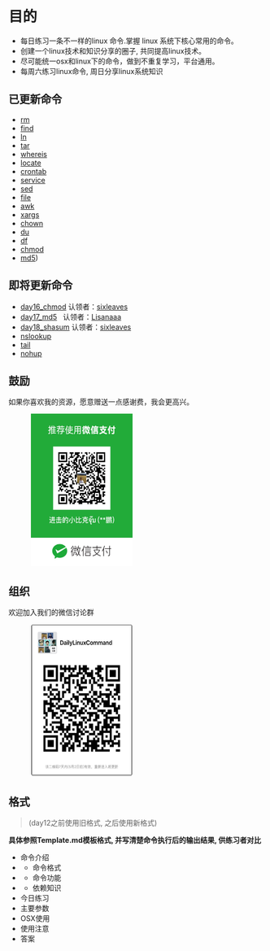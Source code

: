# 目的

- 每日练习一条不一样的linux 命令.掌握 linux 系统下核心常用的命令。
- 创建一个linux技术和知识分享的圈子, 共同提高linux技术。
- 尽可能统一osx和linux下的命令，做到不重复学习，平台通用。
- 每周六练习linux命令, 周日分享linux系统知识




## 已更新命令

- [rm](https://github.com/sixleaves/DailyLinuxCommand/blob/master/day1_rm/prac.md)
- [find](https://github.com/sixleaves/DailyLinuxCommand/blob/master/day2_find/prac.md)
- [ln](https://github.com/sixleaves/DailyLinuxCommand/blob/master/day3_ln/prac.md)
- [tar](https://github.com/sixleaves/DailyLinuxCommand/blob/master/day4_tar/prac.md)
- [whereis](https://github.com/sixleaves/DailyLinuxCommand/blob/master/day5_whereis/prac.md)
- [locate](https://github.com/sixleaves/DailyLinuxCommand/blob/master/day6_locate/prac.md)
- [crontab](https://github.com/sixleaves/DailyLinuxCommand/blob/master/day7_crontab/prac.md)
- [service](https://github.com/sixleaves/DailyLinuxCommand/blob/master/day8_service/prac.md)
- [sed](https://github.com/sixleaves/DailyLinuxCommand/blob/master/day9_sed/prac.md)
- [file](https://github.com/sixleaves/DailyLinuxCommand/blob/master/day10_file/prac.md)
- [awk](https://github.com/sixleaves/DailyLinuxCommand/blob/master/day11_awk/prac.md)
- [xargs](https://github.com/sixleaves/DailyLinuxCommand/blob/master/day12_xargs/prac.md)
- [chown](https://github.com/sixleaves/DailyLinuxCommand/blob/master/day13_chown/prac.md)
- [du](https://github.com/sixleaves/DailyLinuxCommand/blob/master/day14_du/prac.md)
- [df](https://github.com/sixleaves/DailyLinuxCommand/blob/master/day15_df/prac.md)
- [chmod](https://github.com/sixleaves/DailyLinuxCommand/blob/master/day16_chmod/prac.md)
- [md5](https://github.com/sixleaves/DailyLinuxCommand/blob/master/day17_md5/prac.md))


## 即将更新命令

- [day16_chmod](https://github.com/sixleaves/DailyLinuxCommand/blob/master/day16_chmod/prac.md)  认领者：[sixleaves](https://github.com/sixleaves)
- [day17_md5](https://github.com/sixleaves/DailyLinuxCommand/blob/master/day17_md5/prac.md)   认领者：[Lisanaaa](https://github.com/Lisanaaa)
- [day18_shasum](https://github.com/sixleaves/DailyLinuxCommand/blob/master/day18_shasum/prac.md) 认领者：[sixleaves](https://github.com/sixleaves)
- [nslookup](https://github.com/sixleaves/DailyLinuxCommand/blob/master/day10_nslookup/prac.md)
- [tail](https://github.com/sixleaves/DailyLinuxCommand/blob/master/day20_tail/prac.md)
- [nohup](https://github.com/sixleaves/DailyLinuxCommand/blob/master/day21_nohup/prac.md)

## 鼓励

如果你喜欢我的资源，愿意赠送一点感谢费，我会更高兴。

<figure class="half">
  <img src="https://github.com/sixleaves/DailyLinuxCommand/blob/master/wechat_pay.JPG" width="200px" height="300px" />
</figure>



## 组织
欢迎加入我们的微信讨论群

<figure class="half">
  <img src="https://github.com/sixleaves/DailyLinuxCommand/blob/master/wechat_group.JPG" width="200px" height="300px" />
</figure>



## 格式
> (day12之前使用旧格式, 之后使用新格式)

**具体参照Template.md模板格式, 并写清楚命令执行后的输出结果, 供练习者对比**

- 命令介绍
- - 命令格式
- - 命令功能
- - 依赖知识
- 今日练习
- 主要参数
- OSX使用
- 使用注意
- 答案

